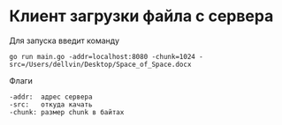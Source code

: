  #  Клиент загрузки файла с сервера
 
Для запуска введит команду
    
    go run main.go -addr=localhost:8080 -chunk=1024 -src=/Users/dellvin/Desktop/Space_of_Space.docx
    
Флаги

    -addr:  адрес сервера
    -src:   откуда качать
    -chunk: размер chunk в байтах